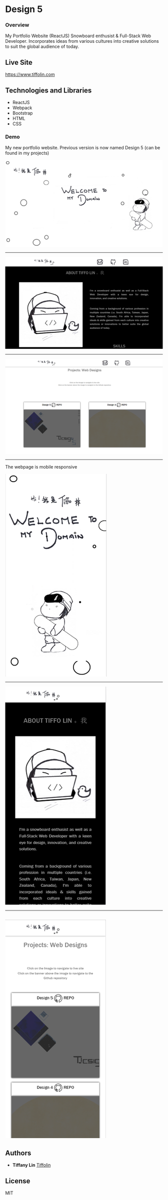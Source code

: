 # Design 5
### Overview
My Portfolio Website (ReactJS)
Snowboard enthusist & Full-Stack Web Developer. Incorporates ideas from various cultures into creative solutions to suit the global audience of today.

## Live Site
https://www.tiffolin.com

## Technologies and Libraries

* ReactJS
* Webpack
* Bootstrap
* HTML
* CSS

### Demo
My new portfolio website. Previous version is now named Design 5 (can be found in my projects)

![](screenshot/1.PNG)      


---
![](screenshot/2.PNG)      


---
![](screenshot/3.PNG)      


---
The webpage is mobile responsive

![](screenshot/4.PNG) 


--- 
![](screenshot/5.PNG)   


--- 

![](screenshot/6.PNG)   
---
## Authors
* **Tiffany Lin**         [Tiffolin](https://github.com/Tiffolin)


## License
MIT
